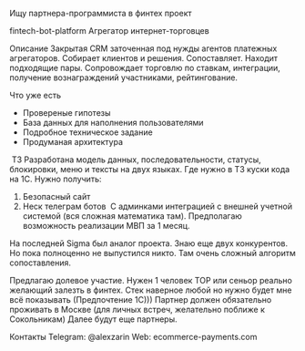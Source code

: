 Ищу партнера-программиста в финтех проект

fintech-bot-platform
Агрегатор интернет-торговцев

Описание
Закрытая CRM заточенная под нужды агентов платежных агрегаторов. Собирает клиентов и решения. Сопоставляет. Находит подходящие пары. Сопровождает торговлю по ставкам, интеграции, получение вознаграждений участниками, рейтингование.

Что уже есть
- Провереные гипотезы
- База данных для наполнения пользователями
- Подробное техническое задание
- Продуманая архитектура

 ТЗ
Разработана модель данных, последовательности, статусы, блокировки, меню и тексты на двух языках. Где нужно в ТЗ куски кода на 1С. Нужно получить:
1. Безопасный сайт
2. Неск телеграм ботов
 С админками интеграцией с внешней учетной системой (вся сложная математика там).
Предполагаю возможность реализации МВП за 1 месяц. 

На последней Sigma был аналог проекта. Знаю еще двух конкурентов. Но пока полноценно не выпустился никто. Там очень сложный алгоритм сопоставления. 

Предлагаю долевое участие. Нужен 1 человек ТОР или сеньор реально желающий залезть в финтех.
Стек наверное любой но нужно будет мне всё показывать (Предпочтение 1С)))
Партнер должен обязательно проживать в Москве (для личных встреч, желательно поближе к Сокольникам)
Далее будут еще партнеры.

Контакты
Telegram: @alexzarin
Web: ecommerce-payments.com
